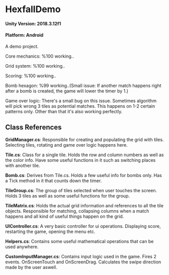 # HexfallDemo

<h4> Unity Version: 2018.3.12f1</h4>

<h4>Platform: Android </h4>

A demo project.

Core mechanics: %100 working..

Grid system: %100 working..

Scoring: %100 working..

Bomb hexagon: %99 working..(Small issue: If another match happens right after a bomb is created, the game will lower the timer by 1.)

Game over logic: There's a small bug on this issue. Sometimes algorithm will pick wrong 3 tiles as potential matches. This happens on 1-2 certain patterns only. Other than that it's also working perfectly.

<b><h2> Class References </b></h2>


<b>GridManager.cs</b>: Responsible for creating and populating the grid with tiles. Selecting tiles, rotating and game over logic happens here.

<b>Tile.cs</b>: Class for a single tile. Holds the row and column numbers as well as the color info. Have some useful functions in it such as switching places with another tile.

<b>Bomb.cs</b>: Derives from Tile.cs. Holds a few useful info for bombs only. Has a Tick method in it that counts down the timer. 

<b>TileGroup.cs</b>: The group of tiles selected when user touches the screen. Holds 3 tiles as well as some useful functions for the group.

<b>TileMatrix.cs</b>: Holds the actual grid information and references to all the tile objects. Responsible for matching, collapsing columns when a match happens and all kind of useful things happen on the grid.

<b>UIController.cs</b>: A very basic controller for ui operations. Displaying score, restarting the game, opening the menu etc.

<b>Helpers.cs</b>: Contains some useful mathematical operations that can be used anywhere.

<b>CustomInputManager.cs</b>: Contains input logic used in the game. Fires 2 events. OnScreenTouch and OnScreenDrag. Calculates the swipe direction made by the user aswell.
